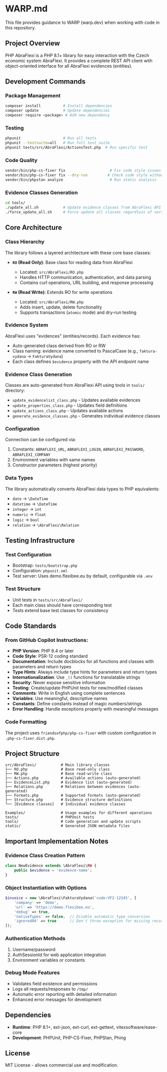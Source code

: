 # WARP.md

This file provides guidance to WARP (warp.dev) when working with code in this repository.

## Project Overview

PHP AbraFlexi is a PHP 8.1+ library for easy interaction with the Czech economic system AbraFlexi. It provides a complete REST API client with object-oriented interface for all AbraFlexi evidences (entities).

## Development Commands

### Package Management
```bash
composer install          # Install dependencies
composer update           # Update dependencies
composer require <package> # Add new dependency
```

### Testing
```bash
phpunit                   # Run all tests
phpunit --testsuite=all   # Run full test suite
phpunit tests/src/AbraFlexi/ActionsTest.php  # Run specific test
```

### Code Quality
```bash
vendor/bin/php-cs-fixer fix                    # Fix code style issues
vendor/bin/php-cs-fixer fix --dry-run         # Check code style without fixing
vendor/bin/phpstan analyze                     # Run static analysis
```

### Evidence Classes Generation
```bash
cd tools/
./update_all.sh           # Update evidence classes from AbraFlexi API
./force_update_all.sh     # Force update all classes regardless of version
```

## Core Architecture

### Class Hierarchy

The library follows a layered architecture with these core base classes:

- **`RO` (Read Only)**: Base class for reading data from AbraFlexi
  - Located: `src/AbraFlexi/RO.php`
  - Handles HTTP communication, authentication, and data parsing
  - Contains curl operations, URL building, and response processing

- **`RW` (Read Write)**: Extends RO for write operations
  - Located: `src/AbraFlexi/RW.php`
  - Adds insert, update, delete functionality
  - Supports transactions (`atomic` mode) and dry-run testing

### Evidence System

AbraFlexi uses "evidences" (entities/records). Each evidence has:
- Auto-generated class derived from RO or RW
- Class naming: evidence name converted to PascalCase (e.g., `faktura-vydana` → `FakturaVydana`)
- Each class defines `$evidence` property with the API endpoint name

### Evidence Class Generation

Classes are auto-generated from AbraFlexi API using tools in `tools/` directory:
- `update_evidencelist_class.php` - Updates available evidences
- `update_properties_class.php` - Updates field definitions
- `update_actions_class.php` - Updates available actions
- `generate_evidence_classes.php` - Generates individual evidence classes

### Configuration

Connection can be configured via:
1. Constants: `ABRAFLEXI_URL`, `ABRAFLEXI_LOGIN`, `ABRAFLEXI_PASSWORD`, `ABRAFLEXI_COMPANY`
2. Environment variables with same names
3. Constructor parameters (highest priority)

### Data Types

The library automatically converts AbraFlexi data types to PHP equivalents:
- `date` → `\DateTime`
- `datetime` → `\DateTime` 
- `integer` → `int`
- `numeric` → `float`
- `logic` → `bool`
- `relation` → `\AbraFlexi\Relation`

## Testing Infrastructure

### Test Configuration
- Bootstrap: `tests/bootstrap.php`
- Configuration: `phpunit.xml`
- Test server: Uses demo.flexibee.eu by default, configurable via `.env`

### Test Structure
- Unit tests in `tests/src/AbraFlexi/`
- Each main class should have corresponding test
- Tests extend base test classes for consistency

## Code Standards

### From GitHub Copilot Instructions:
- **PHP Version**: PHP 8.4 or later
- **Code Style**: PSR-12 coding standard
- **Documentation**: Include docblocks for all functions and classes with parameters and return types
- **Type Hints**: Always include type hints for parameters and return types
- **Internationalization**: Use `_()` functions for translatable strings
- **Security**: Never expose sensitive information
- **Testing**: Create/update PHPUnit tests for new/modified classes
- **Comments**: Write in English using complete sentences
- **Variables**: Use meaningful, descriptive names
- **Constants**: Define constants instead of magic numbers/strings
- **Error Handling**: Handle exceptions properly with meaningful messages

### Code Formatting
The project uses `friendsofphp/php-cs-fixer` with custom configuration in `.php-cs-fixer.dist.php`.

## Project Structure

```
src/AbraFlexi/           # Main library classes
├── RO.php               # Base read-only class
├── RW.php               # Base read-write class
├── Actions.php          # Available actions (auto-generated)
├── EvidenceList.php     # Evidence list (auto-generated)
├── Relations.php        # Relations between evidences (auto-generated)
├── Formats.php          # Supported formats (auto-generated)
├── Structure.php        # Evidence structure definitions
└── [Evidence classes]   # Individual evidence classes

Examples/                # Usage examples for different operations
tests/                   # PHPUnit tests
tools/                   # Code generation and update scripts
static/                  # Generated JSON metadata files
```

## Important Implementation Notes

### Evidence Class Creation Pattern
```php
class NewEvidence extends \AbraFlexi\RW {
    public $evidence = 'evidence-name';
}
```

### Object Instantiation with Options
```php
$invoice = new \AbraFlexi\FakturaVydana('code:VF2-12345', [
    'company' => 'demo',
    'url' => 'https://demo.flexibee.eu',
    'debug' => true,
    'nativeTypes' => false,  // Disable automatic type conversion
    'ignore404' => true      // Don't throw exception for missing records
]);
```

### Authentication Methods
1. Username/password
2. AuthSessionId for web application integration
3. Environment variables or constants

### Debug Mode Features
- Validates field existence and permissions
- Logs all requests/responses to `/tmp/`
- Automatic error reporting with detailed information
- Enhanced error messages for development

## Dependencies

- **Runtime**: PHP 8.1+, ext-json, ext-curl, ext-gettext, vitexsoftware/ease-core
- **Development**: PHPUnit, PHP-CS-Fixer, PHPStan, Phing

## License

MIT License - allows commercial use and modification.